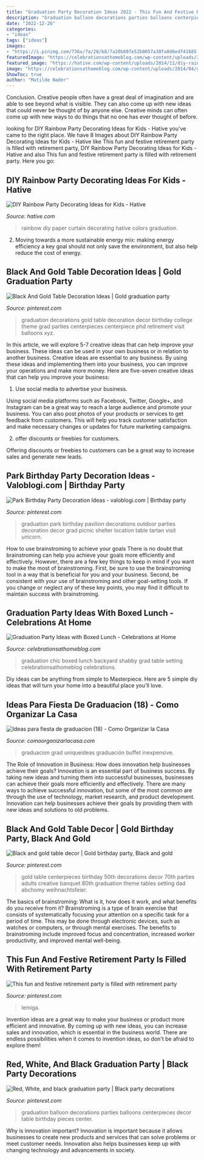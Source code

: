```yaml
---
title: "Graduation Party Decoration Ideas 2022 - This Fun And Festive Retirement Party Is Filled With Retirement Party"
description: "Graduation balloon decorations parties balloons centerpieces decor table birthday pieces center"
date: "2022-12-26"
categories:
- "ideas"
tags: ["ideas"]
images:
- "https://i.pinimg.com/736x/7a/20/b8/7a20b897e52b0057a30fa0d6edf41685.jpg"
featuredImage: "https://celebrationsathomeblog.com/wp-content/uploads/2014/04/graduation-party-backyard-boxed-lunch.jpg"
featured_image: "https://hative.com/wp-content/uploads/2014/11/diy-rainbow-party-decorating-ideas/7-diy-rainbow-paper-curtain.jpg"
image: "https://celebrationsathomeblog.com/wp-content/uploads/2014/04/graduation-party-backyard-boxed-lunch.jpg"
ShowToc: true
author: "Matilde Nader"
---
```



Conclusion.
Creative people often have a great deal of imagination and are able to see beyond what is visible. They can also come up with new ideas that could never be thought of by anyone else. Creative minds can often come up with new ways to do things that no one has ever thought of before.

	

		
looking for DIY Rainbow Party Decorating Ideas for Kids - Hative you've came to the right place. We have 8 Images about DIY Rainbow Party Decorating Ideas for Kids - Hative like This fun and festive retirement party is filled with retirement party, DIY Rainbow Party Decorating Ideas for Kids - Hative and also This fun and festive retirement party is filled with retirement party. Here you go:
		
    
## DIY Rainbow Party Decorating Ideas For Kids - Hative

<img loading=lazy src="https://hative.com/wp-content/uploads/2014/11/diy-rainbow-party-decorating-ideas/7-diy-rainbow-paper-curtain.jpg" onerror="this.onerror=null;this.src='https://tse4.mm.bing.net/th?id=OIP.6Ada-zOvyZwDK4n3P17UDwHaLM&amp;pid=15.1';" alt="DIY Rainbow Party Decorating Ideas for Kids - Hative">

_Source: hative.com_

>rainbow diy paper curtain decorating hative colors graduation. 

	

2. Moving towards a more sustainable energy mix: making energy efficiency a key goal should not only save the environment, but also help reduce the cost of energy.

    
## Black And Gold Table Decoration Ideas | Gold Graduation Party

<img loading=lazy src="https://i.pinimg.com/736x/ca/51/74/ca5174ba3e1b4aa5bc6f70be72cb1c1c--graduation-party-ideas-black-and-white-black-and-gold-graduation-decorations.jpg" onerror="this.onerror=null;this.src='https://tse3.mm.bing.net/th?id=OIP.3ZBDxsUUaje12Reg9YTsUgHaKC&amp;pid=15.1';" alt="Black And Gold Table Decoration Ideas | Gold graduation party">

_Source: pinterest.com_

>graduation decorations gold table decoration decor birthday college theme grad parties centerpieces centerpiece phd retirement visit balloons xyz. 

	

In this article, we will explore 5-7 creative ideas that can help improve your business. These ideas can be used in your own business or in relation to another business.
Creative ideas are essential to any business. By using these ideas and implementing them into your business, you can improve your operations and make more money. Here are five-seven creative ideas that can help you improve your business:
1. Use social media to advertise your business.

Using social media platforms such as Facebook, Twitter, Google+, and Instagram can be a great way to reach a large audience and promote your business. You can also post photos of your products or services to get feedback from customers. This will help you track customer satisfaction and make necessary changes or updates for future marketing campaigns.

2. offer discounts or freebies for customers.

Offering discounts or freebies to customers can be a great way to increase sales and generate new leads.

    
## Park Birthday Party Decoration Ideas - Valoblogi.com | Birthday Party

<img loading=lazy src="https://i.pinimg.com/736x/ed/5a/ac/ed5aac8ce4016ad8b388520d64a70c96.jpg" onerror="this.onerror=null;this.src='https://tse1.mm.bing.net/th?id=OIP.e6FVS02drqgcq9qW4qUxfAHaLJ&amp;pid=15.1';" alt="Park Birthday Party Decoration Ideas - valoblogi.com | Birthday party">

_Source: pinterest.com_

>graduation park birthday pavilion decorations outdoor parties decoration decor grad picnic shelter location table tartan visit unicorn. 

	

How to use brainstroming to achieve your goals
There is no doubt that brainstroming can help you achieve your goals more efficiently and effectively. However, there are a few key things to keep in mind if you want to make the most of brainstroming. First, be sure to use the brainstroming tool in a way that is beneficial for you and your business. Second, be consistent with your use of brainstroming and other goal-setting tools. If you change or neglect any of these key points, you may find it difficult to maintain success with brainstroming.

    
## Graduation Party Ideas With Boxed Lunch - Celebrations At Home

<img loading=lazy src="https://celebrationsathomeblog.com/wp-content/uploads/2014/04/graduation-party-backyard-boxed-lunch.jpg" onerror="this.onerror=null;this.src='https://tse1.mm.bing.net/th?id=OIP.EUmN3-_LKemYj6b7vWBUzgHaJ3&amp;pid=15.1';" alt="Graduation Party Ideas with Boxed Lunch - Celebrations at Home">

_Source: celebrationsathomeblog.com_

>graduation chic boxed lunch backyard shabby grad table setting celebrationsathomeblog celebrations. 

	

Diy ideas can be anything from simple to Masterpiece. Here are 5 simple diy ideas that will turn your home into a beautiful place you'll love.

    
## Ideas Para Fiesta De Graduacion (18) - Como Organizar La Casa

<img loading=lazy src="https://comoorganizarlacasa.com/wp-content/uploads/2016/05/Ideas-para-fiesta-de-graduacion-18.jpg" onerror="this.onerror=null;this.src='https://tse2.mm.bing.net/th?id=OIP.MVq4WikEv-acodmCOX1-7wAAAA&amp;pid=15.1';" alt="Ideas para fiesta de graduacion (18) - Como Organizar la Casa">

_Source: comoorganizarlacasa.com_

>graduacion grad uniqueideas graduación buffet inexpensive. 

	

The Role of Innovation in Business: How does innovation help businesses achieve their goals?
Innovation is an essential part of business success. By taking new ideas and turning them into successful businesses, businesses can achieve their goals more efficiently and effectively. There are many ways to achieve successful innovation, but some of the most common are through the use of technology, market research, and product development. Innovation can help businesses achieve their goals by providing them with new ideas and solutions to old problems.

    
## Black And Gold Table Decor | Gold Birthday Party, Black And Gold

<img loading=lazy src="https://i.pinimg.com/736x/1e/e1/c1/1ee1c14f4e292194416400debaf21990.jpg" onerror="this.onerror=null;this.src='https://tse1.mm.bing.net/th?id=OIP.gDXe130S0U9yOpcCY2GxtwHaNK&amp;pid=15.1';" alt="Black and gold table decor | Gold birthday party, Black and gold">

_Source: pinterest.com_

>gold table centerpieces birthday 50th decorations decor 70th parties adults creative banquet 80th graduation theme tables setting dad abchomy weihnachtsfeier. 

	

The basics of brainstroming: What is it, how does it work, and what benefits do you receive from it?
Brainstroming is a type of brain exercise that consists of systematically focusing your attention on a specific task for a period of time. This may be done through electronic devices, such as watches or computers, or through mental exercises. The benefits to brainstroming include improved focus and concentration, increased worker productivity, and improved mental well-being.

    
## This Fun And Festive Retirement Party Is Filled With Retirement Party

<img loading=lazy src="https://i.pinimg.com/736x/7a/20/b8/7a20b897e52b0057a30fa0d6edf41685.jpg" onerror="this.onerror=null;this.src='https://tse4.mm.bing.net/th?id=OIP.s_A8TKoFltEeteQMJtZr0AHaLH&amp;pid=15.1';" alt="This fun and festive retirement party is filled with retirement party">

_Source: pinterest.com_

>lemiga. 

	

Invention ideas are a great way to make your business or product more efficient and innovative. By coming up with new ideas, you can increase sales and innovation, which is essential in the business world. There are endless possibilities when it comes to invention ideas, so don't be afraid to explore them!

    
## Red, White, And Black Graduation Party | Black Party Decorations

<img loading=lazy src="https://i.pinimg.com/736x/23/da/f2/23daf2bd5b5019d609dd8794ee913925--graduation-parties-red.jpg" onerror="this.onerror=null;this.src='https://tse2.mm.bing.net/th?id=OIP.tLFG3xEFu2IDAtAl49k1WQHaJ4&amp;pid=15.1';" alt="Red, White, and black graduation party | Black party decorations">

_Source: pinterest.com_

>graduation balloon decorations parties balloons centerpieces decor table birthday pieces center. 

	

Why is innovation important?
Innovation is important because it allows businesses to create new products and services that can solve problems or meet customer needs. Innovation also helps businesses keep up with changing technology and advancements in society.

